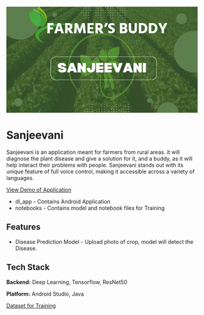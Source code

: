 
![Project Screenshot](Sanjeevani.png)

# Sanjeevani 

Sanjeevani is an application meant for farmers from rural areas. it will diagnose the plant disease and give a solution for it, and a buddy, as it will help interact their problems with people.
Sanjeevani stands out with its unique feature of full voice control, making it accessible across a variety of languages.

[View Demo of Application](https://www.youtube.com/watch?v=ynv-kJ4FyVw)

- dl_app - Contains Android Application
- notebooks - Contains model and notebook files for Training

## Features

- Disease Prediction Model - Upload photo of crop, model will detect the Disease.



## Tech Stack

**Backend:** Deep Learning, Tensorflow, ResNet50

**Platform:** Android Studio, Java

[Dataset for Training](https://www.kaggle.com/datasets/vipoooool/new-plant-diseases-dataset)

